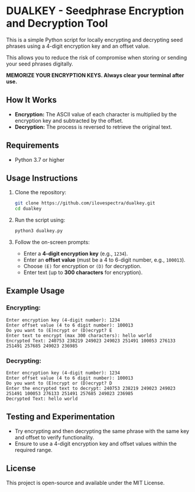 # DUALKEY - Seedphrase Encryption and Decryption Tool

This is a simple Python script for locally encrypting and decrypting seed phrases using a 4-digit encryption key and an offset value.

This allows you to reduce the risk of compromise when storing or sending your seed phrases digitally.

**MEMORIZE YOUR ENCRYPTION KEYS. Always clear your terminal after use.**


## How It Works

- **Encryption:** The ASCII value of each character is multiplied by the encryption key and subtracted by the offset.
- **Decryption:** The process is reversed to retrieve the original text.

## Requirements

- Python 3.7 or higher

## Usage Instructions

1. Clone the repository:
   ```bash
   git clone https://github.com/ilovespectra/dualkey.git
   cd dualkey
   ```

2. Run the script using:
   ```bash
   python3 dualkey.py
   ```

3. Follow the on-screen prompts:
   - Enter a **4-digit encryption key** (e.g., `1234`).
   - Enter an **offset value** (must be a 4 to 6-digit number, e.g., `100013`).
   - Choose `(E)` for encryption or `(D)` for decryption.
   - Enter text (up to **300 characters** for encryption).

## Example Usage

### Encrypting:
```
Enter encryption key (4-digit number): 1234
Enter offset value (4 to 6 digit number): 100013
Do you want to (E)ncrypt or (D)ecrypt? E
Enter text to encrypt (max 300 characters): hello world
Encrypted Text: 240753 238219 249023 249023 251491 100053 276133 251491 257685 249023 236985
```

### Decrypting:
```
Enter encryption key (4-digit number): 1234
Enter offset value (4 to 6 digit number): 100013
Do you want to (E)ncrypt or (D)ecrypt? D
Enter the encrypted text to decrypt: 240753 238219 249023 249023 251491 100053 276133 251491 257685 249023 236985
Decrypted Text: hello world
```

## Testing and Experimentation

- Try encrypting and then decrypting the same phrase with the same key and offset to verify functionality.
- Ensure to use a 4-digit encryption key and offset values within the required range.

## License

This project is open-source and available under the MIT License.
